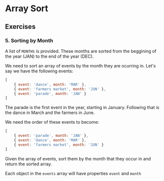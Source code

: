 # Array Sort

## Exercises

### 5. Sorting by Month

A list of `MONTHS` is provided. These months are sorted from the beggining of
the year (JAN) to the end of the year (DEC).

We need to sort an array of events by the month they are ocurring in. Let's say
we have the following events:

```javascript
[
    { event: 'dance', month: 'MAR' },
    { event: 'farmers market', month: 'JUN' },
    { event: 'parade', month: 'JAN' }
]
```

The parade is the first event in the year, starting in January. Following that
is the dance in March and the farmers in June.

We need the order of these events to become:

```javascript
[
    { event: 'parade', month: 'JAN' },
    { event: 'dance', month: 'MAR' },
    { event: 'farmers market', month: 'JUN' }
]
```

Given the array of events, sort them by the month that they occur in and return
the sorted array.

Each object in the `events` array will have properties `event` and `month`

